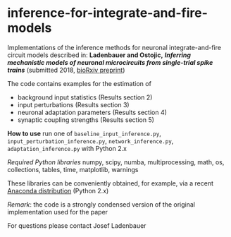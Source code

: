 # inference-for-integrate-and-fire-models

Implementations of the inference methods for neuronal integrate-and-fire circuit models described in: __Ladenbauer and Ostojic,__ ___Inferring mechanistic models of neuronal microcircuits from single-trial spike trains___ (submitted 2018, [bioRxiv preprint](https://www.biorxiv.org/content/early/2018/02/07/261016))

The code contains examples for the estimation of 

- background input statistics (Results section 2)
- input perturbations (Results section 3)
- neuronal adaptation parameters (Results section 4)
- synaptic coupling strengths (Results section 5)

__How to use__ 
run one of `baseline_input_inference.py`, `input_perturbation_inference.py`, `network_inference.py`, `adaptation_inference.py` with Python 2.x

_Required Python libraries_ 
numpy, scipy, numba, multiprocessing, math, os, collections, tables, time, matplotlib, warnings

These libraries can be conveniently obtained, for example, via a recent [Anaconda distribution](https://www.anaconda.com/download/) (Python 2.x)

_Remark_: the code is a strongly condensed version of the original implementation used for the paper

For questions please contact Josef Ladenbauer
